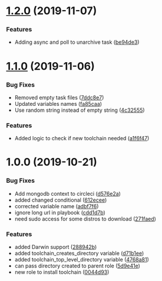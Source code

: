 # [1.2.0](https://github.com/mongodb-ansible-roles/ansible-role-toolchain/compare/v1.1.0...v1.2.0) (2019-11-07)


### Features

* Adding async and poll to unarchive task ([be94de3](https://github.com/mongodb-ansible-roles/ansible-role-toolchain/commit/be94de3361d9d5a1b0ec3adc9badd5b6c22e6494))

# [1.1.0](https://github.com/mongodb-ansible-roles/ansible-role-toolchain/compare/v1.0.0...v1.1.0) (2019-11-06)


### Bug Fixes

* Removed empty task files ([7ddc8e7](https://github.com/mongodb-ansible-roles/ansible-role-toolchain/commit/7ddc8e73d57ae323aad4ee43096a13fc25fbeab2))
* Updated variables names ([fa85caa](https://github.com/mongodb-ansible-roles/ansible-role-toolchain/commit/fa85caa29e40733e8ff7679a5d8e0effe6a1cef3))
* Use random string instead of empty string ([4c32555](https://github.com/mongodb-ansible-roles/ansible-role-toolchain/commit/4c32555b13be2191295c928bca7b2da4c74de1ae))


### Features

* Added logic to check if new toolchain needed ([a1f6f47](https://github.com/mongodb-ansible-roles/ansible-role-toolchain/commit/a1f6f47e3427ce714eb59430d525ecc426f2fa98))

# 1.0.0 (2019-10-21)


### Bug Fixes

* Add mongodb context to circleci ([d576e2a](https://github.com/mongodb-ansible-roles/ansible-role-toolchain/commit/d576e2adf9ea57d50b496827770e1ee8b6c1caa9))
* added changed conditional ([612ecee](https://github.com/mongodb-ansible-roles/ansible-role-toolchain/commit/612eceefa7b3e22a22a3597cd810461fb7bbedd5))
* corrected variable name ([adbf7f6](https://github.com/mongodb-ansible-roles/ansible-role-toolchain/commit/adbf7f671f449558c7a908ff8920c22c1543e0e4))
* ignore long url in playbook ([cdd1d7b](https://github.com/mongodb-ansible-roles/ansible-role-toolchain/commit/cdd1d7b765f2280c0a1285dce597bf2c115b5fe4))
* need sudo access for some distros to download ([271faed](https://github.com/mongodb-ansible-roles/ansible-role-toolchain/commit/271faed8a8dc16fbe6589b4aba3b998ce4e42cee))


### Features

* added Darwin support ([288942b](https://github.com/mongodb-ansible-roles/ansible-role-toolchain/commit/288942ba16c2026c012ea3c74620da0ada60ba26))
* added toolchain_creates_directory variable ([d71b1ee](https://github.com/mongodb-ansible-roles/ansible-role-toolchain/commit/d71b1eed657a3da3bf4d327bc6f3ac91ce5390d3))
* added toolchain_top_level_directory variable ([4768a81](https://github.com/mongodb-ansible-roles/ansible-role-toolchain/commit/4768a815eb2ef72c214c5fb9da8180f58376a85c))
* can pass directory created to parent role ([5d9e41e](https://github.com/mongodb-ansible-roles/ansible-role-toolchain/commit/5d9e41e95955f0b2c40df7094aa5cb25f65d7ef0))
* new role to install toolchain ([0044d93](https://github.com/mongodb-ansible-roles/ansible-role-toolchain/commit/0044d9323f7f8b568301b127531394521238d7c3))
